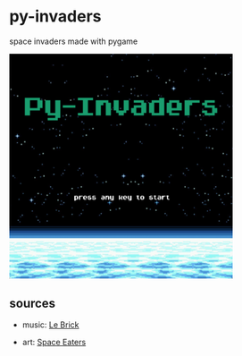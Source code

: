 # py-invaders
space invaders made with pygame


<img src='./img/preview.png' width=400>


## sources

- music: <a href="https://icons8.com/music/author/el-kirpitch">Le Brick</a>

- art: <a href="https://cluly.itch.io/space-eaters">Space Eaters</a>
